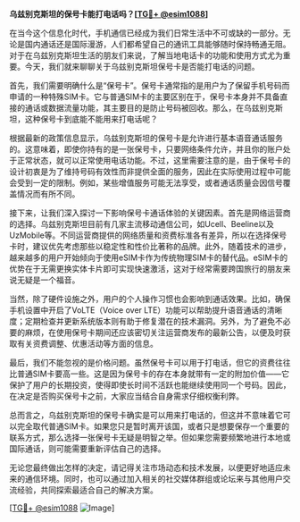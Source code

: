 **乌兹别克斯坦的保号卡能打电话吗？[[TG💪+ @esim1088](https://t.me/s/esim1088)]**

在当今这个信息化时代，手机通信已经成为我们日常生活中不可或缺的一部分。无论是国内通话还是国际漫游，人们都希望自己的通讯工具能够随时保持畅通无阻。对于在乌兹别克斯坦生活的朋友们来说，了解当地电话卡的功能和使用方式尤为重要。今天，我们就来聊聊关于乌兹别克斯坦保号卡是否能打电话的问题。

首先，我们需要明确什么是“保号卡”。保号卡通常指的是用户为了保留手机号码而申请的一种特殊SIM卡。它与普通SIM卡的主要区别在于，保号卡本身并不具备直接的通话或数据流量功能，其主要目的是防止号码被回收。那么，在乌兹别克斯坦，这种保号卡到底能不能用来打电话呢？

根据最新的政策信息显示，乌兹别克斯坦的保号卡是允许进行基本语音通话服务的。这意味着，即使你持有的是一张保号卡，只要网络条件允许，并且你的账户处于正常状态，就可以正常使用电话功能。不过，这里需要注意的是，由于保号卡的设计初衷是为了维持号码有效性而非提供全面的服务，因此在实际使用过程中可能会受到一定的限制。例如，某些增值服务可能无法享受，或者通话质量会因信号覆盖情况而有所不同。

接下来，让我们深入探讨一下影响保号卡通话体验的关键因素。首先是网络运营商的选择。乌兹别克斯坦目前有几家主流移动通信公司，如Ucell、Beeline以及UzMobile等。不同运营商提供的网络质量和资费标准各有差异，所以在选择保号卡时，建议优先考虑那些以稳定性和性价比著称的品牌。此外，随着技术的进步，越来越多的用户开始倾向于使用eSIM卡作为传统物理SIM卡的替代品。eSIM卡的优势在于无需更换实体卡片即可实现快速激活，这对于经常需要跨国旅行的朋友来说无疑是一个福音。

当然，除了硬件设施之外，用户的个人操作习惯也会影响到通话效果。比如，确保手机设置中开启了VoLTE（Voice over LTE）功能可以帮助提升语音通话的清晰度；定期检查并更新系统版本则有助于修复潜在的技术漏洞。另外，为了避免不必要的麻烦，在使用保号卡期间还应该密切关注运营商发布的最新公告，以便及时获取有关资费调整、优惠活动等方面的信息。

最后，我们不能忽视的是价格问题。虽然保号卡可以用于打电话，但它的资费往往比普通SIM卡要高一些。这是因为保号卡的存在本身就带有一定的附加价值——它保护了用户的长期投资，使得即使长时间不活跃也能继续使用同一个号码。因此，在决定是否购买保号卡之前，大家应当结合自身需求仔细权衡利弊。

总而言之，乌兹别克斯坦的保号卡确实是可以用来打电话的，但这并不意味着它可以完全取代普通SIM卡。如果您只是暂时离开该国，或者只是想要保存一个重要的联系方式，那么选择一张保号卡无疑是明智之举。但如果您需要频繁地进行本地或国际通话，则可能需要重新评估自己的选择。

无论您最终做出怎样的决定，请记得关注市场动态和技术发展，以便更好地适应未来的通信环境。同时，也可以通过加入相关的社交媒体群组或论坛来与其他用户交流经验，共同探索最适合自己的解决方案。

[[TG💪+ @esim1088](https://t.me/s/esim1088) ![Image](https://i.postimg.cc/4NQfJmqS/Snipaste-2025-05-13-00-14-12.png)]